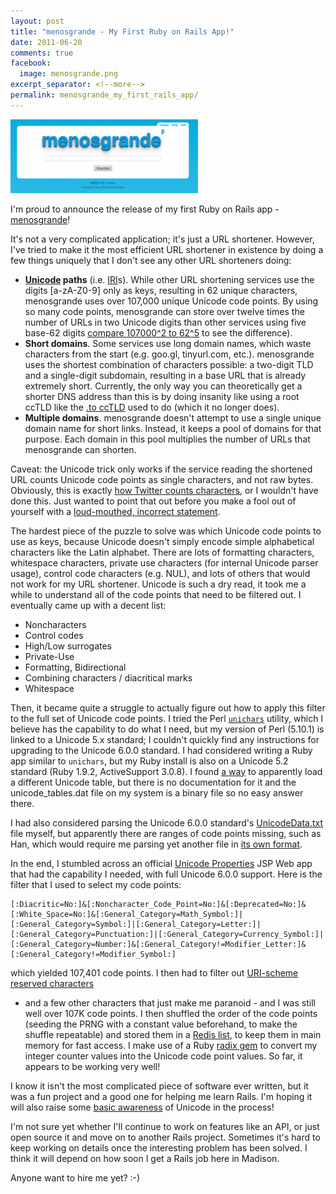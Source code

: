 ```yaml
---
layout: post
title: "menosgrande - My First Ruby on Rails App!"
date: 2011-06-20
comments: true
facebook:
  image: menosgrande.png
excerpt_separator: <!--more-->
permalink: menosgrande_my_first_rails_app/
---
```


[Unicode]: http://unicode.org/standard/WhatIsUnicode.html

[![](/images/menosgrande.png)](http://menosgrande.org)

I'm proud to announce the release of my first Ruby on Rails app -
[menosgrande](http://menosgrande.org)!

It's not a very complicated application; it's just a URL shortener.  However,
I've tried to make it the most efficient URL shortener in existence by doing
a few things uniquely that I don't see any other URL shorteners doing:

<!--more-->

* **[Unicode][] paths** (i.e. [IRI](http://tools.ietf.org/html/rfc3987)s).
  While other URL shortening services use the digits [a-zA-Z0-9] only as keys,
  resulting in 62 unique characters, menosgrande uses over 107,000 unique
  Unicode code points. By using so many code points, menosgrande can store
  over twelve times the number of URLs in two Unicode digits than other
  services using five base-62 digits
  [compare 107000^2 to 62^5](http://www.google.com/search?q=107000^2%2F62^5)
  to see the difference).
* **Short domains**. Some services use long domain names,
  which waste characters from the start (e.g. goo.gl, tinyurl.com, etc.).
  menosgrande uses the shortest combination of characters possible: a two-digit
  TLD and a single-digit subdomain, resulting in a base URL that is already
  extremely short.  Currently, the only way you can theoretically get a shorter
  DNS address than this is by doing insanity like using a root ccTLD like the
  <a href="http://news.ycombinator.com/item?id=974111">.to ccTLD</a> used to do
  (which it no longer does).
* **Multiple domains**. menosgrande doesn't attempt to use a single unique
  domain name for short links. Instead, it keeps a pool of domains for that
  purpose. Each domain in this pool multiplies the number of URLs that
  menosgrande can shorten.

Caveat: the Unicode trick only works if the service reading the shortened URL
counts Unicode code points as single characters, and not raw bytes.  Obviously,
this is exactly [how Twitter counts characters](http://dev.twitter.com/pages/counting_characters),
or I wouldn't have done this.  Just wanted to
point that out before you make a fool out of yourself with a
[loud-mouthed, incorrect statement](http://stackoverflow.com/questions/6246651/generate-uri-friendly-unicode-code-points-from-integer-counter/6246651/#comment-7441733).

The hardest piece of the puzzle to solve was which Unicode code points to use
as keys, because Unicode doesn't simply encode simple alphabetical characters
like the Latin alphabet.  There are lots of formatting characters, whitespace
characters, private use characters (for internal Unicode parser usage), control
code characters (e.g. NUL), and lots of others that would not work for my URL
shortener.  Unicode is such a dry read, it took me a while to understand all of
the code points that need to be filtered out.  I eventually came up with a
decent list:

*  Noncharacters
*  Control codes
*  High/Low surrogates
*  Private-Use
*  Formatting, Bidirectional
*  Combining characters / diacritical marks
*  Whitespace

Then, it became quite a struggle to actually figure out how to apply this
filter to the full set of Unicode code points.  I tried the Perl <code><a
href="http://98.245.82.12/tcpc/scripts/unichars">unichars</a></code> utility,
which I believe has the capability to do what I need, but my version of Perl
(5.10.1) is linked to a Unicode 5.x standard; I couldn't quickly find any
instructions for upgrading to the Unicode 6.0.0 standard. I had considered
writing a Ruby app similar to <code>unichars</code>, but my Ruby install is
also on a Unicode 5.2 standard (Ruby 1.9.2, ActiveSupport 3.0.8). I found
[a way](http://rubydoc.info/gems/activesupport/3.0.8/ActiveSupport/Multibyte/Unicode/UnicodeDatabase#load-instance_method)
to apparently load a different Unicode table, but there is no
documentation for it and the unicode_tables.dat file on my system is a binary
file so no easy answer there.

I had also considered parsing the Unicode 6.0.0 standard's <a
href="http://www.unicode.org/Public/6.0.0/ucd/UnicodeData.txt">UnicodeData.txt</a>
file myself, but apparently there are ranges of code points missing, such as
Han, which would require me parsing yet another file in <a
href="http://www.unicode.org/reports/tr38/">its own format</a>.

In the end, I stumbled across an official <a
href="http://unicode.org/cldr/utility/properties.html">Unicode Properties</a>
JSP Web app that had the capability I needed, with full Unicode 6.0.0 support.
Here is the filter that I used to select my code points:

```
[:Diacritic=No:]&[:Noncharacter_Code_Point=No:]&[:Deprecated=No:]&[:White_Space=No:]&[:General_Category=Math_Symbol:]|[:General_Category=Symbol:]|[:General_Category=Letter:]|[:General_Category=Punctuation:]|[:General_Category=Currency_Symbol:]|[:General_Category=Number:]&[:General_Category!=Modifier_Letter:]&[:General_Category!=Modifier_Symbol:]
```

which yielded 107,401 code points.  I then had to filter out
[URI-scheme reserved characters](http://tools.ietf.org/html/rfc3986#section-2.2)
- and a few other characters that just make me paranoid - and I
was still well over 107K code points.  I then shuffled the order of the code
points (seeding the PRNG with a constant value beforehand, to make the shuffle
repeatable) and stored them in a <a
href="http://redis.io/topics/data-types">Redis list</a>, to keep them in main
memory for fast access.  I make use of a Ruby <a
href="http://rubyworks.github.com/radix/">radix gem</a> to convert my integer
counter values into the Unicode code point values.  So far, it appears to be
working very well!

I know it isn't the most complicated piece of software ever written, but it was
a fun project and a good one for helping me learn Rails.  I'm hoping it will
also raise some <a
href="http://www.joelonsoftware.com/articles/Unicode.html">basic awareness</a>
of Unicode in the process!

I'm not sure yet whether I'll continue to work on features like an API, or just
open source it and move on to another Rails project. Sometimes it's hard to
keep working on details once the interesting problem has been solved. I think
it will depend on how soon I get a Rails job here in Madison.

Anyone want to hire me yet? :-)
